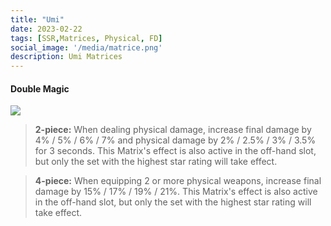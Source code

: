 ```yaml
---
title: "Umi"
date: 2023-02-22
tags: [SSR,Matrices, Physical, FD]
social_image: '/media/matrice.png'
description: Umi Matrices
---
```


#### Double Magic

![](https://telegra.ph/file/9145f8dd4f47aeaf5d2c4.png)

> **2-piece:** When dealing physical damage, increase final damage by 4% / 5% / 6% / 7% and physical damage by 2% / 2.5% / 3% / 3.5% for 3 seconds. This Matrix's effect is also active in the off-hand slot, but only the set with the highest star rating will take effect.

> **4-piece:** When equipping 2 or more physical weapons, increase final damage by 15% / 17% / 19% / 21%. This Matrix's effect is also active in the off-hand slot, but only the set with the highest star rating will take effect.

